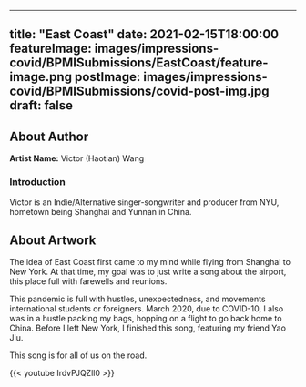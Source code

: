 
---
title: "East Coast"
date: 2021-02-15T18:00:00
featureImage: images/impressions-covid/BPMISubmissions/EastCoast/feature-image.png
postImage: images/impressions-covid/BPMISubmissions/covid-post-img.jpg
draft: false
---

## About Author

**Artist Name:** Victor (Haotian) Wang

### Introduction 
Victor is an Indie/Alternative singer-songwriter and producer from NYU, hometown being Shanghai and Yunnan in China. 



## About Artwork
The idea of East Coast first came to my mind while flying from Shanghai to New York. At that time, my goal was to just write a song about the airport, this place full with farewells and reunions.

This pandemic is full with hustles, unexpectedness, and movements international students or foreigners. March 2020, due to COVID-10, I also was in a hustle packing my bags, hopping on a flight to go back home to China. Before I left New York, I finished this song, featuring my friend Yao Jiu. 

This song is for all of us on the road. 

{{< youtube IrdvPJQZll0 >}}
